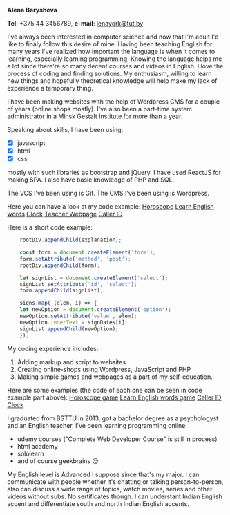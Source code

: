 __Alena Barysheva__

__Tel__: +375 44 3456789, __e-mail__: lenayork@tut.by

I've always been interested in computer science and now that I'm adult I'd like to finaly follow this desire of mine.
Having been teaching English for many years I've realized how important the language is when it comes to learning, especially learning programming. Knowing the language helps me a lot since there're so many decent courses and videos in English. I love the process of coding and finding solutions. My enthusiasm, willing to learn new things and hopefully theoretical knowledge will help make my lack of experience a temporary thing.

I have been making websites with the help of Wordpress CMS for a couple of years (online shops mostly). I've also been a part-time system administrator in a Minsk Gestalt Institute for more than a year.

Speaking about skills, I have been using:

- [x] javascript
- [x] html 
- [x] css 

mostly with such libraries as bootstrap and jQuery. 
I have used ReactJS for making SPA.
I also have basic knowledge of PHP and SQL.

The VCS I've been using is Git.
The CMS I've been using is Wordpress.

Here you can have a look at my code example:
[Horoscope](https://github.com/LenaYork/horoscope)
[Learn English words](https://github.com/LenaYork/Cubs)
[Clock](https://github.com/LenaYork/Clock)
[Teacher Webpage](https://github.com/LenaYork/English-Teacher)
[Caller ID](https://github.com/LenaYork/Caller-ID)

Here is a short code example:
```javascript
    rootDiv.appendChild(explanation);

    const form = document.createElement('form');
    form.setAttribute('method', 'post');
    rootDiv.appendChild(form);

    let signList = document.createElement('select');
    signList.setAttribute('id', 'select');
    form.appendChild(signList);

    signs.map( (elem, i) => {
    let newOption = document.createElement('option');
    newOption.setAttribute('value', elem);
    newOption.innerText = signDates[i];
    signList.appendChild(newOption);
    });
```

My coding experience includes:
1. Adding markup and script to websites 
2. Creating online-shops using Wordpress, JavaScript and PHP
3. Making simple games and webpages as a part of my self-education.

Here are some examples (the code of each one can be seen in code example part above):
[Horoscope game](https://lenayork.github.io/horoscope/)
[Learn English words game](https://lenayork.github.io/Cubs/)
[Caller ID](https://lenayork.github.io/Caller-ID/)
[Clock](https://lenayork.github.io/Clock/)

I graduated from BSTTU in 2013, got a bachelor degree as a psychologyst and an English teacher. I've been learning programming online:
* udemy courses ("Complete Web Developer Course" is still in process)
* html academy
* sololearn 
* and of course geekbrains :smirk:

My English level is Advanced I suppose since that's my major. I can communicate with people whether it's chatting or talking person-to-person, also can discuss a wide range of topics, watch movies, series and other videos without subs. No sertificates though. I can understant Indian English accent and differentiate south and north Indian English accents.